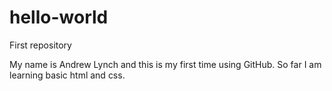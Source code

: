 # hello-world
First repository

My name is Andrew Lynch and this is my first time using GitHub.
So far I am learning basic html and css.
